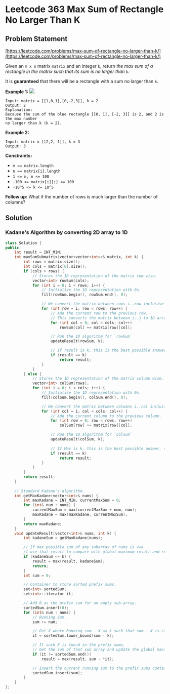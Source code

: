 # Leetcode 363 Max Sum of Rectangle No Larger Than K

## Problem Statement

[https://leetcode.com/problems/max-sum-of-rectangle-no-larger-than-k/](https://leetcode.com/problems/max-sum-of-rectangle-no-larger-than-k/)

Given an `m x n` matrix `matrix` and an integer `k`, return _the max sum of a rectangle in the matrix such that its sum is no larger than_ `k`.

It is **guaranteed** that there will be a rectangle with a sum no larger than `k`.

**Example 1:** ![](https://assets.leetcode.com/uploads/2021/03/18/sum-grid.jpg)

```text
Input: matrix = [[1,0,1],[0,-2,3]], k = 2
Output: 2
Explanation: 
Because the sum of the blue rectangle [[0, 1], [-2, 3]] is 2, and 2 is the max number 
no larger than k (k = 2).
```

**Example 2:**

```text
Input: matrix = [[2,2,-1]], k = 3
Output: 3
```

**Constraints:**

* `m == matrix.length`
* `n == matrix[i].length`
* `1 <= m, n <= 100`
* `-100 <= matrix[i][j] <= 100`
* `-10^5 <= k <= 10^5`

**Follow up:** What if the number of rows is much larger than the number of columns?

## Solution

### Kadane's Algorithm by converting 2D array to 1D

```cpp
class Solution {
public:
    int result = INT_MIN;
    int maxSumSubmatrix(vector<vector<int>>& matrix, int k) {
        int rows = matrix.size();
        int cols = matrix[0].size();
        if (cols > rows) {
            // Stores the 1D representation of the matrix row wise.
            vector<int> rowSum(cols);
            for (int i = 0; i < rows; i++) {
                // Initialize the 1D representation with 0s.
                fill(rowSum.begin(), rowSum.end(), 0);

                // We convert the matrix between rows i..row inclusive to 1D array
                for (int row = i; row < rows; row++) {
                    // Add the current row to the previous row.
                    // This converts the matrix between i..j to 1D array
                    for (int col = 0; col < cols; col++)
                        rowSum[col] += matrix[row][col];

                    // Run the 1D algorithm for `rowSum`
                    updateResult(rowSum, k);

                    // If result is k, this is the best possible answer, so return.
                    if (result == k)
                        return result;
                }
            }
        } else {
            // Stores the 1D representation of the matrix column wise.
            vector<int> colSum(rows);
            for (int i = 0; i < cols; i++) {
                // Initialize the 1D representation with 0s.
                fill(colSum.begin(), colSum.end(), 0);

                // We convert the matrix between columns i..col inclusive to 1D array
                for (int col = i; col < cols; col++) {
                    // Add the current column to the previous column.
                    for (int row = 0; row < rows; row++)
                        colSum[row] += matrix[row][col];

                    // Run the 1D algorithm for `colSum`
                    updateResult(colSum, k);
                    
                    // If Max is k, this is the best possible answer, so return.
                    if (result == k)
                        return result;
                }
            }
        }
        return result;
    }
    
    // Standard Kadane's algorithm.
    int getMaxKadane(vector<int>& nums) {
        int maxKadane = INT_MIN, currentMaxSum = 0;
        for (int& num : nums) {
            currentMaxSum = max(currentMaxSum + num, num);
            maxKadane = max(maxKadane, currentMaxSum);
        }
        return maxKadane;
    }
    void updateResult(vector<int>& nums, int k) {
        int kadaneSum = getMaxKadane(nums);

        // If max possible sum of any subarray of nums is <=k
        // use that result to compare with global maximum result and return
        if (kadaneSum <= k) {
            result = max(result, kadaneSum);
            return;
        }
        int sum = 0;

        // Container to store sorted prefix sums.
        set<int> sortedSum;
        set<int>::iterator it;

        // Add 0 as the prefix sum for an empty sub-array.
        sortedSum.insert(0);
        for (int& num : nums) {
            // Running Sum.
            sum += num;

            // Get X where Running sum - X <= k such that sum - X is closest to k.
            it = sortedSum.lower_bound(sum - k);

            // If such X is found in the prefix sums.
            // Get the sum of that sub array and update the global maximum result.
            if (it != sortedSum.end())
                result = max(result, sum - *it);

            // Insert the current running sum to the prefix sums container.
            sortedSum.insert(sum);
        }
    }
};
```

